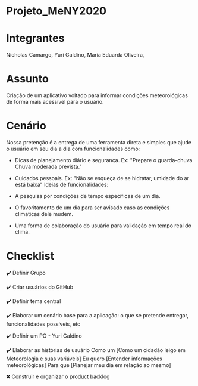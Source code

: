# Projeto_MeNY2020
# Integrantes
Nicholas Camargo,
Yuri Galdino,
Maria Eduarda Oliveira,

# Assunto
Criação de um aplicativo voltado para informar condições meteorológicas de forma mais acessivel para o usuário.
# Cenário
Nossa pretenção é a entrega de uma ferramenta direta e simples que ajude o usuário em seu dia a dia com funcionalidades como:
- Dicas de planejamento diário e segurança. Ex: "Prepare o guarda-chuva Chuva moderada prevista." 
- Cuidados pessoais. Ex: "Não se esqueça de se hidratar, umidade do ar está baixa"
Ideias de funcionalidades:

- A pesquisa por condições de tempo específicas de um dia.
- O favoritamento de um dia para ser avisado caso as condições climaticas dele mudem.
- Uma forma de colaboração do usuário para validação em tempo real do clima.

# Checklist
✔️ Definir Grupo

✔️ Criar usuários do GitHub

✔️ Definir tema central

✔️ Elaborar um cenário base para a aplicação: o que se pretende entregar, funcionalidades possíveis, etc

✔️ Definir um PO - Yuri Galdino

✔️ Elaborar as histórias de usuário
Como um [Como um cidadão leigo em Meteorologia e suas variáveis]
Eu quero [Entender informações meteorológicas]
Para que [Planejar meu dia em relação ao mesmo]

❌ Construir e organizar o product backlog

